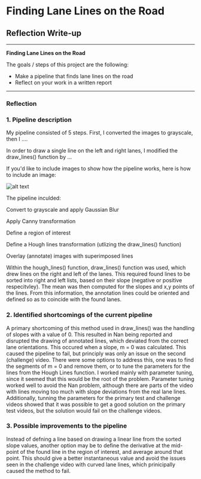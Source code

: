 # **Finding Lane Lines on the Road** 

## Reflection Write-up

---

**Finding Lane Lines on the Road**

The goals / steps of this project are the following:
* Make a pipeline that finds lane lines on the road
* Reflect on your work in a written report


[//]: # (Image References)

[image1]: ./examples/grayscale.jpg "Grayscale"

---

### Reflection

### 1. Pipeline description

My pipeline consisted of 5 steps. First, I converted the images to grayscale, then I .... 

In order to draw a single line on the left and right lanes, I modified the draw_lines() function by ...

If you'd like to include images to show how the pipeline works, here is how to include an image: 

![alt text][image1]


The pipeline inculded:

Convert to grayscale and apply Gaussian Blur

Apply Canny transformation

Define a region of interest

Define a Hough lines transformation (utlizing the draw_lines() function)

Overlay (annotate) images with superimposed lines

Within the hough_lines() function, draw_lines() function was used, which drew lines on the right and left of the lanes. This required found lines to be sorted into right and left lists, based on their slope (negative or positive respecitvley). The mean was then computed for the slopes and x,y points of the lines. From this information, the annotation lines could be oriented and defined so as to coincide with the found lanes.


### 2. Identified shortcomings of the current pipeline


A primary shortcoming of this method used in draw_lines() was the handling of slopes with a value of 0. This resulted in Nan being reported and disrupted the drawing of annotated lines, which deviated from the correct lane orientations. This occured when a slope, m = 0 was calculated. This caused the pipeline to fail, but principly was only an issue on the second (challenge) video. There were some options to address this, one was to find the segments of m = 0 and remove them, or to tune the parameters for the lines from the Hough Lines function. I worked mainly with parameter tuning, since it seemed that this would be the root of the problem. Parameter tuning worked well to avoid the Nan problem, although there are parts of the video with lines moving too much with slope deviations from the real lane lines. Additionally, tunning the parameters for the primary test and challenge videos showed that it was possible to get a good solution on the primary test videos, but the solution would fail on the challenge videos.


### 3. Possible improvements to the pipeline

Instead of defning a line based on drawing a linear line from the sorted slope values, another option may be to define the derivative at the mid-point of the found line in the region of interest, and average around that point. This should give a better instantaneous value and avoid the issues seen in the challenge video with curved lane lines, which prinicipally caused the method to fail.
